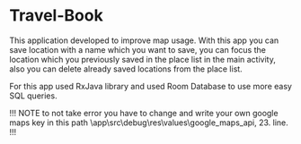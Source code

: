 # Travel-Book

This application developed to improve map usage. With this app you can save location with a name which you want to save, you can focus the location which you previously saved in the place list in the main activity, also you can delete already saved locations from the place list.


For this app used RxJava library and used Room Database to use more easy SQL queries.


!!! NOTE
to not take error you have to change and write your own google maps key in this path \app\src\debug\res\values\google_maps_api, 23. line. 
!!!
